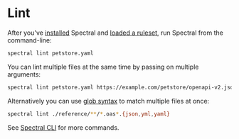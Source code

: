 # Lint 
After you've [installed](../getting-started/2-installation.md) Spectral and [loaded a ruleset](./3-load-ruleset.md), run Spectral from the command-line:

```bash
spectral lint petstore.yaml
```

You can lint multiple files at the same time by passing on multiple arguments:

```bash
spectral lint petstore.yaml https://example.com/petstore/openapi-v2.json https://example.com/todos/openapi-v3.json
```

Alternatively you can use [glob syntax](https://github.com/mrmlnc/fast-glob#basic-syntax) to match multiple files at once:

```bash
spectral lint ./reference/**/*.oas*.{json,yml,yaml}
```
See [Spectral CLI]( ../guides/2-cli.md) for more commands.
